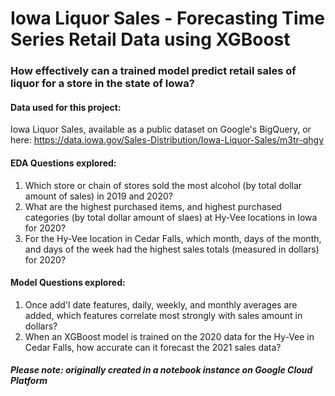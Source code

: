 # Iowa Liquor Sales - Forecasting Time Series Retail Data using XGBoost

### How effectively can a trained model predict retail sales of liquor for a store in the state of Iowa? 

#### Data used for this project: 
Iowa Liquor Sales, available as a public dataset on Google's BigQuery, or here: https://data.iowa.gov/Sales-Distribution/Iowa-Liquor-Sales/m3tr-qhgy

#### EDA Questions explored:
1. Which store or chain of stores sold the most alcohol (by total dollar amount of sales) in 2019 and 2020?
2. What are the highest purchased items, and highest purchased categories (by total dollar amount of slaes) at Hy-Vee locations in Iowa for 2020?
3. For the Hy-Vee location in Cedar Falls, which month, days of the month, and days of the week had the highest sales totals (measured in dollars) for 2020?

#### Model Questions explored:
1. Once add'l date features, daily, weekly, and monthly averages are added, which features correlate most strongly with sales amount in dollars?
2. When an XGBoost model is trained on the 2020 data for the Hy-Vee in Cedar Falls, how accurate can it forecast the 2021 sales data?


##### Please note: originally created in a notebook instance on Google Cloud Platform
